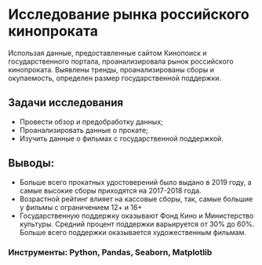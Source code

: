 # Исследование рынка российского кинопроката

Использая данные, предоставленные сайтом Кинопоиск и государственного портала, проанализировала рынок российского кинопроката. Выявлены тренды, проанализированы сборы и окупаемость, определен размер государственной поддержки.

## Задачи исследования
  - Провести обзор и предобработку данных;
  - Проанализировать данные о прокате;
  - Изучить данные о фильмах с государственной поддержкой.
  
## Выводы:
 - Больше всего прокатных удостоверений было выдано в 2019 году, а самые высокие сборы приходятся на 2017-2018 года.
 - Возрастной рейтинг влияет на кассовые сборы, так, самые большие у фильмы с ограничением 12+ и 16+
 - Государственную поддержку оказывают Фонд Кино и Министерство культуры. Средний процент поддержки варьируется от 30% до 60%. Больше всего поддержки оказывается художественным фильмам.
 
### Инструменты: Python, Pandas, Seaborn, Matplotlib
 
